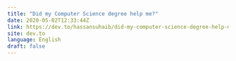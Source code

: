 ```yaml
---
title: "Did my Computer Science degree help me?"
date: 2020-05-02T12:33:44Z
link: https://dev.to/hassansuhaib/did-my-computer-science-degree-help-me-3ke2?utm_medium=RSS&utm_source=news.12bit.vn
site: dev.to
language: English
draft: false
---
```

